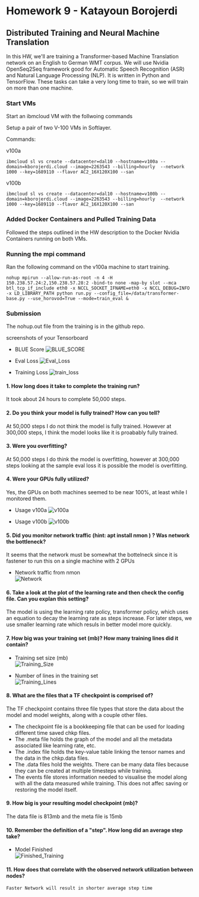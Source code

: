 # Homework 9 - Katayoun Borojerdi

## Distributed Training and Neural Machine Translation

In this HW, we'll are training a Transformer-based Machine Translation network on an English to German WMT corpus. We will use Nvidia OpenSeq2Seq framework good for Automatic Speech Recognition (ASR) and Natural Language Processing (NLP). It is  written in Python and TensorFlow. These tasks can take a very long time to train, so we will train on more than one machine. 

### Start VMs

Start an ibmcloud VM with the follwoing commands

Setup a pair of two V-100 VMs in Softlayer.

Commands:

v100a
```
ibmcloud sl vs create --datacenter=dal10 --hostname=v100a --domain=kborojerdi.cloud --image=2263543 --billing=hourly  --network 1000 --key=1689110 --flavor AC2_16X120X100 --san
```
v100b
```
ibmcloud sl vs create --datacenter=dal10 --hostname=v100b --domain=kborojerdi.cloud --image=2263543 --billing=hourly  --network 1000 --key=1689110 --flavor AC2_16X120X100 --san
```

### Added Docker Containers and Pulled Training Data

Followed the steps outlined in the HW description to the Docker Nvidia Containers running on both VMs.

### Running the mpi command

Ran the following command on the v100a machine to start training.
```
nohup mpirun --allow-run-as-root -n 4 -H 150.238.57.24:2,150.238.57.28:2 -bind-to none -map-by slot --mca btl_tcp_if_include eth0 -x NCCL_SOCKET_IFNAME=eth0 -x NCCL_DEBUG=INFO -x LD_LIBRARY_PATH python run.py --config_file=/data/transformer-base.py --use_horovod=True --mode=train_eval &
```

### Submission
The nohup.out file from the training is in the github repo.

screenshots of your Tensorboard 

* BLUE Score
![BLUE_SCORE](https://github.com/kborojerdi/w251/blob/master/HW9/BLUE_Score.png)

* Eval Loss
![Eval_Loss](https://github.com/kborojerdi/w251/blob/master/HW9/eval_loss.png)

* Training Loss
![train_loss](https://github.com/kborojerdi/w251/blob/master/HW9/train_loss.png)

#### 1. How long does it take to complete the training run?  
   It took about 24 hours to complete 50,000 steps.

#### 2. Do you think your model is fully trained? How can you tell?  
   At 50,000 steps I do not think the model is fully trained. However at 300,000 steps, I think the model looks like it is proabably fully trained.
   
#### 3. Were you overfitting?  
   At 50,000 steps I do think the model is overfitting, however at 300,000 steps looking at the sample eval loss it is possible the model is overfitting.

#### 4. Were your GPUs fully utilized?  
   Yes, the GPUs on both machines seemed to be near 100%, at least while I monitored them.

* Usage v100a
![v100a](https://github.com/kborojerdi/w251/blob/master/HW9/Distributed%20Learning%20v100a.png)

* Usage v100b
![v100b](https://github.com/kborojerdi/w251/blob/master/HW9/Distributed%20Learning%20v100b.png)

#### 5. Did you monitor network traffic (hint: apt install nmon ) ? Was network the bottleneck?
It seems that the network must be somewhat the bottelneck since it is fastener to run this on a single machine with 2 GPUs

* Network traffic from nmon  
![Network](https://github.com/kborojerdi/w251/blob/master/HW9/Distributed%20Learning%20Network.png)

#### 6. Take a look at the plot of the learning rate and then check the config file. Can you explan this setting?  
The model is using the learning rate policy, transformer policy, which uses an equation to decay the learning rate as steps increase. For later steps, we use smaller learning rate which resuls in better model more quickly.

#### 7. How big was your training set (mb)? How many training lines did it contain?  

* Training set size (mb)  
![Training_Size](https://github.com/kborojerdi/w251/blob/master/HW9/Training_Size.png)

* Number of lines in the training set  
![Training_Lines](https://github.com/kborojerdi/w251/blob/master/HW9/Training_Lines.png)

#### 8. What are the files that a TF checkpoint is comprised of?  
The TF checkpoint contains three file types that store the data about the model and model weights, along with a couple other files.
* The checkpoint file is a bookkeeping file that can be used for loading different time saved chkp files.
* The .meta file holds the graph of the model and all the metadata associated like learning rate, etc.
* The .index file holds the key-value table linking the tensor names and the data in the chkp.data files.
* The .data files hold the weights. There can be many data files because they can be created at multiple timesteps while training.
* The events file stores information needed to visualise the model along with all the data measured while training. This does not affec saving or restoring the model itself.

#### 9. How big is your resulting model checkpoint (mb)?  
   The data file is 813mb and the meta file is 15mb

#### 10. Remember the definition of a "step". How long did an average step take?  

* Model Finished  
![Finished_Training](https://github.com/kborojerdi/w251/blob/master/HW9/Finished_Training.png)

#### 11. How does that correlate with the observed network utilization between nodes?  
    Faster Network will result in shorter average step time
